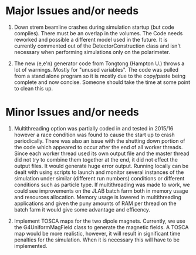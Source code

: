 # Major Issues and/or needs

1. Down strem beamline crashes during simulation startup (but code compiles). There must be an overlap in the volumes.  The Code needs reworked and possible a different model used in the future.  It is currently commented out of the DetectorConstruction class and isn't necessary when performing simulations only on the polarimeter.

2. The new (e,e'n) generator code from Tongtong (Hampton U.) throws a lot of warnings.  Mostly for "unused variables".  The code was pulled from a stand alone program so it is mostly due to the copy/paste being complete and now concise.  Someone should take the time at some point to clean this up.

# Minor Issues and/or needs

1. Multithreading option was partially coded in and tested in 2015/16 however a race condition was found to cause the start up to crash periodically. There was also an issue with the shutting down portion of the code which appeared to occur after the end of all worker threads.  Since each worker thread used its own output file and the master thread did not try to combine them together at the end, it did not effect the output files.  It would generate huge error output. Running locally can be dealt with using scripts to launch and monitor several instances of the simulation under similar (different run numbers) conditions or different conditions such as particle type.  If multithreading was made to work, we could see improvements on the JLAB batch farm both in memory usage and resources allocation.  Memory usage is lowered in multithreading applications and given the puny amounts of RAM per thread on the batch farm it would give some advantage and efficency.  

2. Implement TOSCA maps for the two dipole magnets.  Currently, we use the G4UniformMagField class to generate the magnetic fields.  A TOSCA map would be more realistic, however, it will result in significant time penalties for the simulation.  When it is necessary this will have to be implemented. 
